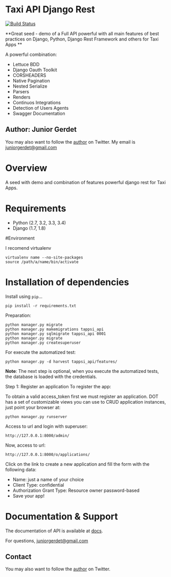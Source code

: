 # Taxi API Django Rest
[![Build Status](https://travis-ci.org/juniorgerdet/tappsi_test.png)](https://travis-ci.org/juniorgerdet/tappsi_test)

**Great seed - demo of a Full API powerful with all main features of best practices on Django, Python, Django Rest Framework and others for Taxi Apps **

A powerful combination:

* Lettuce BDD
* Django Oauth Toolkit
* CORSHEADERS
* Native Pagination
* Nested Serialize
* Parsers
* Renders
* Continuos Integrations
* Detection of Users Agents
* Swagger Documentation

## Author: Junior Gerdet

You may also want to follow the [author](https://twitter.com/juniorgerdet) on Twitter. My email is juniorgerdet@gmail.com

# Overview

A seed with demo and combination of features powerful django rest for Taxi Apps.

# Requirements

* Python (2.7, 3.2, 3.3, 3.4)
* Django (1.7, 1.8)

#Environment

I recomend virtualenv

    virtualenv name --no-site-packages
    source /path/a/name/bin/activate
    

# Installation of dependencies

Install using `pip`...

    pip install -r requirements.txt

Preparation:

    python manager.py migrate
    python manager.py makemigrations tappsi_api
    python manager.py sqlmigrate tappsi_api 0001 
    python manager.py migrate
    python manager.py createsuperuser
    
For execute the automatized test:

    python manager.py -d harvest tappsi_api/features/


**Note**:   The next step is optional, when you execute the automatized tests, the database is loaded with the credentials.

Step 1: Register an application
To register the app:

  To obtain a valid access_token first we must register an application. DOT has a set of customizable views you can use to CRUD application instances, just point your browser at:

    python manager.py runserver 
    
  Access to url and login with superuser:

    http://127.0.0.1:8000/admin/
    
  Now, access to url:

    http://127.0.0.1:8000/o/applications/
  
Click on the link to create a new application and fill the form with the following data:

* Name: just a name of your choice
* Client Type: confidential
* Authorization Grant Type: Resource owner password-based
* Save your app!

# Documentation & Support

The documentation of API is available at [docs](http://127.0.0.1:8000/api/v1/docs).

For questions, juniorgerdet@gmail.com

## Contact

You may also want to follow the [author](https://twitter.com/juniorgerdet) on Twitter.
